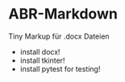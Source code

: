 # ABR-Markdown
Tiny Markup für .docx Dateien

- install docx!
- install tkinter!
- install pytest for testing!
